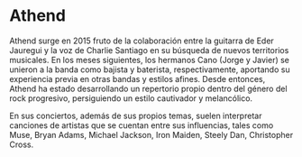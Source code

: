 # Athend

Athend surge en 2015 fruto de la colaboración entre la guitarra de Eder Jauregui y la voz de Charlie Santiago en su búsqueda de nuevos territorios musicales. En los meses siguientes, los hermanos Cano (Jorge y Javier) se unieron a la banda como bajista y baterista, respectivamente, aportando su experiencia previa en otras bandas y estilos afines. Desde entonces, Athend ha estado desarrollando un repertorio propio dentro del género del rock progresivo, persiguiendo un estilo cautivador y melancólico.

En sus conciertos, además de sus propios temas, suelen interpretar canciones de artistas que se cuentan entre sus influencias, tales como Muse, Bryan Adams, Michael Jackson, Iron Maiden, Steely Dan, Christopher Cross.
